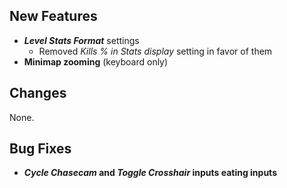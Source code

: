 ## New Features

- **_Level Stats Format_** settings
  - Removed _Kills % in Stats display_ setting in favor of them
- **Minimap zooming** (keyboard only)

## Changes

None.

## Bug Fixes

- **_Cycle Chasecam_ and _Toggle Crosshair_ inputs eating inputs**
